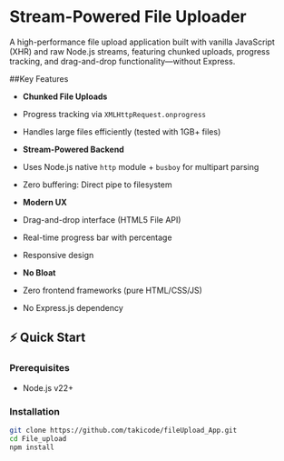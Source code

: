 # Stream-Powered File Uploader

A high-performance file upload application built with vanilla JavaScript (XHR) and raw Node.js streams, featuring chunked uploads, progress tracking, and drag-and-drop functionality—without Express.

##Key Features

- **Chunked File Uploads**
- Progress tracking via `XMLHttpRequest.onprogress`
- Handles large files efficiently (tested with 1GB+ files)

- **Stream-Powered Backend**
- Uses Node.js native `http` module + `busboy` for multipart parsing
- Zero buffering: Direct pipe to filesystem

- **Modern UX**
- Drag-and-drop interface (HTML5 File API)
- Real-time progress bar with percentage
- Responsive design

- **No Bloat**
- Zero frontend frameworks (pure HTML/CSS/JS)
- No Express.js dependency

## ⚡ Quick Start

### Prerequisites
- Node.js v22+

### Installation
```bash
git clone https://github.com/takicode/fileUpload_App.git
cd File_upload
npm install